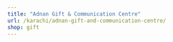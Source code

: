 ```yaml
---
title: "Adnan Gift & Communication Centre"
url: /karachi/adnan-gift-and-communication-centre/
shop: gift
---
```

